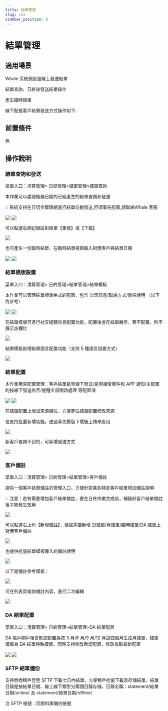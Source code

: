 ```yaml
---
title: 結單管理
slug: xxx
sidebar_position: 0
---
```



# 結單管理

## 適用場景

Whale 系統預設是線上發送結單

結單查詢、日終後發送結單操作

產生臨時結單

線下配置客戶結單發送方式操作如下:

## 前置條件

無

## 操作說明

### 結單查詢和發送

菜單入口：清算管理&gt; 日終管理&gt;結單管理&gt;結單查詢

本作業可以處理帳務日期的已經產生的結單查詢和發送

<div class="callout callout-bg-2 callout-border-2">
<p>💡 系統支持在日切步驟匯總進行結單自動發送,但須事先配置,請聯絡Whale 客服</p>
</div>

<img src="/assets/YjXLb40nrorBAGxR3efcticInUd.png" src-width="3364" src-height="1452" align="center"/>

<img src="/assets/FO6bbTetzoZiUNxdO3nchwXSnuf.png" src-width="3304" src-height="1452" align="center"/>

可以點選右側記錄區對結單【重發】或【下載】

<img src="/assets/VUvBbz1tkoImKAxMA6dcNYZOnue.png" src-width="3360" src-height="1460" align="center"/>

也可產生一份臨時結單，在臨時結單視窗輸入對應客戶與結單日期

<img src="/assets/Wd4lbHcFSoa7xbx1qMDcTvwpnu9.png" src-width="3340" src-height="1368" align="center"/>

<img src="/assets/FpXcbk4vjoKlJkxYzSvcVAznn0z.png" src-width="3362" src-height="1368" align="center"/>

### 結單模版設置

菜單入口：清算管理&gt; 日終管理&gt;結單管理&gt;結單模板 

本作業可以管理結單標準格式的配置，包含 公司訊息/聯絡方式/責任說明 （以下為參考）

<img src="/assets/AKc5bNxT5ocivxxDVWhc3CoznUe.png" src-width="2484" src-height="1468" align="center"/>

<img src="/assets/GPdebPeeToG1lQxpmCxcS00bnwh.png" src-width="2272" src-height="1438" align="center"/>

在結單模版可進行社交媒體信息配置功能，配置後會在結單展示，若不配置，則不展示該欄位

<img src="/assets/TsylbrsvtoF8UJxSdAucrXeDnje.png" src-width="2908" src-height="1546" align="center"/>

結單模板新增結單語言配置功能（支持 5 種語言設置方式）

<img src="/assets/IwD9bE4h4oYmW5xDAdScOm0bnuh.png" src-width="2476" src-height="1420" align="center"/>

### 結單配置

本作業用來配置管理：客戶結單是否線下發送/是否接受郵件和 APP 通知/未配置的按線下發送為否/提醒全部開啟處理 等配置項

<img src="/assets/UU0LbjWDKo9NYLx954Yckytnnpd.png" src-width="3336" src-height="1400" align="center"/>

<img src="/assets/G7Y9bTjfBog4SAxJvAic22Bbnvb.png" src-width="3346" src-height="1414" align="center"/>

在結單配置上增加來源欄位，方便定位結單配置修改來源

也支持批量新增功能，透過事先模版下載後上傳來應用

<img src="/assets/KSNHbjERrorON6xgPQtcVJ6CnAc.png" src-width="3324" src-height="1412" align="center"/>

新客戶查詢不到的，可新增發送方式

<img src="/assets/VmPVbRuTNo3st9xe4SGcwgKynnc.png" src-width="3364" src-height="1410" align="center"/>

### 客戶備註

菜單入口：清算管理&gt; 日終管理&gt;結單管理&gt;客戶備註

提供一個客戶結單備註的管理入口，方便針對某些特定客戶結單增加備註說明

<div class="callout callout-bg-2 callout-border-2">
<p>💡 注意：若有需要增加客戶結單備註，要在日終作業完成前，補錄好客戶結單備註後才能發生效用</p>
</div>

<img src="/assets/SeDDbdMmWoCS61x6OpTcxlw1n3c.png" src-width="3116" src-height="1132" align="center"/>

可以點選右上角【新增備註】，根據需要新增 日結單/月結單/臨時結單/DA 結單上對應客戶備註

<img src="/assets/XQ6fbA0bqoMX1xxTyZjcCBrfnUe.png" src-width="3368" src-height="1462" align="center"/>

也提供批量結單模板導入的備註說明

<img src="/assets/XAn2blTUToQ4E2x02Klcz6Wnnof.png" src-width="3366" src-height="1460" align="center"/>

以下是備註參考模板：

<img src="/assets/E4x5bGIb4os3tuxdaAacnkTmn1b.png" src-width="1304" src-height="496"/>

可在列表頁查詢備註內容，進行二次編輯

<img src="/assets/FSrsbCQfeoQEZMxWjuVc6JCCnq4.png" src-width="3358" src-height="1240" align="center"/>

### DA 結單配置

菜單入口：清算管理&gt; 日終管理&gt;結單管理&gt;DA 結單配置

DA 帳戶開戶後會默認配置為按 3 月/6 月/9 月/12 月這四個月生成月結單，結單模版為 DA 結單特殊模版。同時支持修改默認配置，修改後取最新配置

<img src="/assets/MC4rbxK1Po3haxxVb4Sc7pxvnab.png" src-width="3328" src-height="1454" align="center"/>

<img src="/assets/IOHjbVdYWompK3xXff6cp8H1nJe.png" src-width="3346" src-height="1456" align="center"/>

### SFTP 結單備份

支持劵商租戶登陸 SFTP 下載七日內結單，方便租戶批量下載及存儲結單。結單目錄是按結單日期、線上線下類型分兩個目錄存儲，目錄名稱：statement/結單日期/online/ 及 statement/結單日期/offline/ 

注 SFTP 帳號：同資料庫備份帳號

